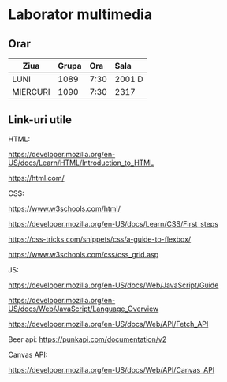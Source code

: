 # Laborator multimedia

## Orar
| Ziua          | Grupa        | Ora          | Sala         |
| ------------- |:-------------|:-------------|:-------------|
| LUNI          | 1089         | 7:30         | 2001 D       |
| MIERCURI      | 1090         | 7:30         | 2317         |


## Link-uri utile

HTML:

https://developer.mozilla.org/en-US/docs/Learn/HTML/Introduction_to_HTML

https://html.com/


CSS:

https://www.w3schools.com/html/

https://developer.mozilla.org/en-US/docs/Learn/CSS/First_steps

https://css-tricks.com/snippets/css/a-guide-to-flexbox/

https://www.w3schools.com/css/css_grid.asp


JS:

https://developer.mozilla.org/en-US/docs/Web/JavaScript/Guide

https://developer.mozilla.org/en-US/docs/Web/JavaScript/Language_Overview

https://developer.mozilla.org/en-US/docs/Web/API/Fetch_API

Beer api: https://punkapi.com/documentation/v2

Canvas API:

https://developer.mozilla.org/en-US/docs/Web/API/Canvas_API
